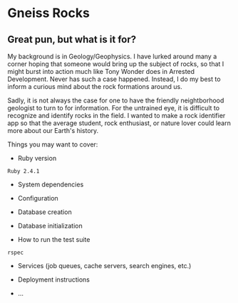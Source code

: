 # Gneiss Rocks

## Great pun, but what is it for?
My background is in Geology/Geophysics. I have lurked around many a corner hoping that someone would bring up the subject of rocks, so that I might burst into action much like Tony Wonder does in Arrested Development. Never has such a case happened. Instead, I do my best to inform a curious mind about the rock formations around us.

Sadly, it is not always the case for one to have the friendly neightborhood geologist to turn to for information. For the untrained eye, it is difficult to recognize and identify rocks in the field. I wanted to make a rock identifier app so that the average student, rock enthusiast, or nature lover could learn more about our Earth's history.

Things you may want to cover:

* Ruby version

`Ruby 2.4.1`

* System dependencies

* Configuration

* Database creation

* Database initialization

* How to run the test suite

`rspec`

* Services (job queues, cache servers, search engines, etc.)

* Deployment instructions

* ...
